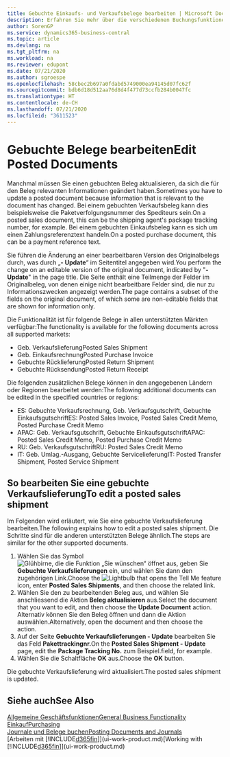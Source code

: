 ```yaml
---
title: Gebuchte Einkaufs- und Verkaufsbelege bearbeiten | Microsoft Docs
description: Erfahren Sie mehr über die verschiedenen Buchungsfunktionen zum Buchen von Einkaufsbelegen und wie Sie gebuchte Belege aktualisieren können.
author: SorenGP
ms.service: dynamics365-business-central
ms.topic: article
ms.devlang: na
ms.tgt_pltfrm: na
ms.workload: na
ms.reviewer: edupont
ms.date: 07/21/2020
ms.author: sgroespe
ms.openlocfilehash: 58cbec2b697a0fdabd5749000ea94145d07fc62f
ms.sourcegitcommit: bdb6d18d512aa76d8d4f477d73ccfb284b0047fc
ms.translationtype: HT
ms.contentlocale: de-CH
ms.lasthandoff: 07/21/2020
ms.locfileid: "3611523"
---
```

# <a name="edit-posted-documents"></a><span data-ttu-id="31438-103">Gebuchte Belege bearbeiten</span><span class="sxs-lookup"><span data-stu-id="31438-103">Edit Posted Documents</span></span>

<span data-ttu-id="31438-104">Manchmal müssen Sie einen gebuchten Beleg aktualisieren, da sich die für den Beleg relevanten Informationen geändert haben.</span><span class="sxs-lookup"><span data-stu-id="31438-104">Sometimes you have to update a posted document because information that is relevant to the document has changed.</span></span> <span data-ttu-id="31438-105">Bei einem gebuchten Verkaufsbeleg kann dies beispielsweise die Paketverfolgungsnummer des Spediteurs sein.</span><span class="sxs-lookup"><span data-stu-id="31438-105">On a posted sales document, this can be the shipping agent's package tracking number, for example.</span></span> <span data-ttu-id="31438-106">Bei einem gebuchten Einkaufsbeleg kann es sich um einen Zahlungsreferenztext handeln.</span><span class="sxs-lookup"><span data-stu-id="31438-106">On a posted purchase document, this can be a payment reference text.</span></span>

<span data-ttu-id="31438-107">Sie führen die Änderung an einer bearbeitbaren Version des Originalbelegs durch, was durch „**- Update**“ im Seitentitel angegeben wird.</span><span class="sxs-lookup"><span data-stu-id="31438-107">You perform the change on an editable version of the original document, indicated by "**- Update**" in the page title.</span></span> <span data-ttu-id="31438-108">Die Seite enthält eine Teilmenge der Felder im Originalbeleg, von denen einige nicht bearbeitbare Felder sind, die nur zu Informationszwecken angezeigt werden.</span><span class="sxs-lookup"><span data-stu-id="31438-108">The page contains a subset of the fields on the original document, of which some are non-editable fields that are shown for information only.</span></span>

<span data-ttu-id="31438-109">Die Funktionalität ist für folgende Belege in allen unterstützten Märkten verfügbar:</span><span class="sxs-lookup"><span data-stu-id="31438-109">The functionality is available for the following documents across all supported markets:</span></span>

- <span data-ttu-id="31438-110">Geb. Verkaufslieferung</span><span class="sxs-lookup"><span data-stu-id="31438-110">Posted Sales Shipment</span></span>
- <span data-ttu-id="31438-111">Geb. Einkaufsrechnung</span><span class="sxs-lookup"><span data-stu-id="31438-111">Posted Purchase Invoice</span></span>
- <span data-ttu-id="31438-112">Gebuchte Rücklieferung</span><span class="sxs-lookup"><span data-stu-id="31438-112">Posted Return Shipment</span></span>
- <span data-ttu-id="31438-113">Gebuchte Rücksendung</span><span class="sxs-lookup"><span data-stu-id="31438-113">Posted Return Receipt</span></span>

<span data-ttu-id="31438-114">Die folgenden zusätzlichen Belege können in den angegebenen Ländern oder Regionen bearbeitet werden:</span><span class="sxs-lookup"><span data-stu-id="31438-114">The following additional documents can be edited in the specified countries or regions:</span></span>

- <span data-ttu-id="31438-115">ES: Gebuchte Verkaufsrechnung, Geb. Verkaufsgutschrift, Gebuchte Einkaufsgutschrift</span><span class="sxs-lookup"><span data-stu-id="31438-115">ES: Posted Sales Invoice, Posted Sales Credit Memo, Posted Purchase Credit Memo</span></span>
- <span data-ttu-id="31438-116">APAC: Geb. Verkaufsgutschrift, Gebuchte Einkaufsgutschrift</span><span class="sxs-lookup"><span data-stu-id="31438-116">APAC: Posted Sales Credit Memo, Posted Purchase Credit Memo</span></span>
- <span data-ttu-id="31438-117">RU: Geb. Verkaufsgutschrift</span><span class="sxs-lookup"><span data-stu-id="31438-117">RU: Posted Sales Credit Memo</span></span>
- <span data-ttu-id="31438-118">IT: Geb. Umlag.-Ausgang, Gebuchte Servicelieferung</span><span class="sxs-lookup"><span data-stu-id="31438-118">IT: Posted Transfer Shipment, Posted Service Shipment</span></span>

## <a name="to-edit-a-posted-sales-shipment"></a><span data-ttu-id="31438-119">So bearbeiten Sie eine gebuchte Verkaufslieferung</span><span class="sxs-lookup"><span data-stu-id="31438-119">To edit a posted sales shipment</span></span>

<span data-ttu-id="31438-120">Im Folgenden wird erläutert, wie Sie eine gebuchte Verkaufslieferung bearbeiten.</span><span class="sxs-lookup"><span data-stu-id="31438-120">The following explains how to edit a posted sales shipment.</span></span> <span data-ttu-id="31438-121">Die Schritte sind für die anderen unterstützten Belege ähnlich.</span><span class="sxs-lookup"><span data-stu-id="31438-121">The steps are similar for the other supported documents.</span></span>

1. <span data-ttu-id="31438-122">Wählen Sie das Symbol ![Glühbirne, die die Funktion „Sie wünschen“ öffnet](media/ui-search/search_small.png "Tell Me-Funktion") aus, geben Sie **Gebuchte Verkaufslieferungen** ein, und wählen Sie dann den zugehörigen Link.</span><span class="sxs-lookup"><span data-stu-id="31438-122">Choose the ![Lightbulb that opens the Tell Me feature](media/ui-search/search_small.png "Tell me what you want to do") icon, enter **Posted Sales Shipments**, and then choose the related link.</span></span>
2. <span data-ttu-id="31438-123">Wählen Sie den zu bearbeitenden Beleg aus, und wählen Sie anschliessend die Aktion **Beleg aktualisieren** aus.</span><span class="sxs-lookup"><span data-stu-id="31438-123">Select the document that you want to edit, and then choose the **Update Document** action.</span></span> <span data-ttu-id="31438-124">Alternativ können Sie den Beleg öffnen und dann die Aktion auswählen.</span><span class="sxs-lookup"><span data-stu-id="31438-124">Alternatively, open the document and then choose the action.</span></span>
3. <span data-ttu-id="31438-125">Auf der Seite **Gebuchte Verkaufslieferungen - Update** bearbeiten Sie das Feld **Pakettrackingnr.**</span><span class="sxs-lookup"><span data-stu-id="31438-125">On the **Posted Sales Shipment - Update** page, edit the **Package Tracking No.**</span></span> <span data-ttu-id="31438-126">zum Beispiel.</span><span class="sxs-lookup"><span data-stu-id="31438-126">field, for example.</span></span>
4. <span data-ttu-id="31438-127">Wählen Sie die Schaltfläche **OK** aus.</span><span class="sxs-lookup"><span data-stu-id="31438-127">Choose the **OK** button.</span></span>

<span data-ttu-id="31438-128">Die gebuchte Verkaufslieferung wird aktualisiert.</span><span class="sxs-lookup"><span data-stu-id="31438-128">The posted sales shipment is updated.</span></span>

## <a name="see-also"></a><span data-ttu-id="31438-129">Siehe auch</span><span class="sxs-lookup"><span data-stu-id="31438-129">See Also</span></span>

[<span data-ttu-id="31438-130">Allgemeine Geschäftsfunktionen</span><span class="sxs-lookup"><span data-stu-id="31438-130">General Business Functionality</span></span>](ui-across-business-areas.md)  
[<span data-ttu-id="31438-131">Einkauf</span><span class="sxs-lookup"><span data-stu-id="31438-131">Purchasing</span></span>](purchasing-manage-purchasing.md)  
[<span data-ttu-id="31438-132">Journale und Belege buchen</span><span class="sxs-lookup"><span data-stu-id="31438-132">Posting Documents and Journals</span></span>](ui-post-documents-journals.md)  
<span data-ttu-id="31438-133">[Arbeiten mit [!INCLUDE[d365fin](includes/d365fin_md.md)]](ui-work-product.md)</span><span class="sxs-lookup"><span data-stu-id="31438-133">[Working with [!INCLUDE[d365fin](includes/d365fin_md.md)]](ui-work-product.md)</span></span>  
